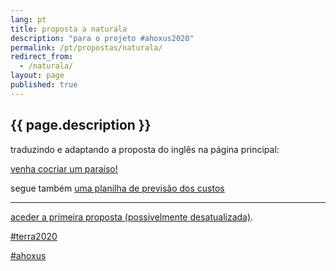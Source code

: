 ```yaml
---
lang: pt
title: proposta a naturala
description: "para o projeto #ahoxus2020"
permalink: /pt/propostas/naturala/
redirect_from:
  - /naturala/
layout: page
published: true
---
```


## {{ page.description }}

traduzindo e adaptando a proposta do inglês na página principal:

[venha cocriar um paraíso!](https://docs.google.com/document/d/16ziydpQJNeh2xmPhyn-5W50Svwgn-id2iofwqZ5DrQw/edit?usp=drivesdk)

segue também [uma planilha de previsão dos custos](https://docs.google.com/spreadsheets/d/1me1szlV1Uvy1GacDeVwuQtIlt5Kb8gpyvoAZ2E8hJI8/edit?usp=drivesdk)

---

[aceder a primeira proposta (possivelmente desatualizada)](https://docs.google.com/document/d/1I45xc2cJa5A0MUle59r0VDeNz78y87HhV9ZhDgUQDRw/edit?usp=drivesdk).

[#terra2020](/pt/terra2020)

[#ahoxus](/)

